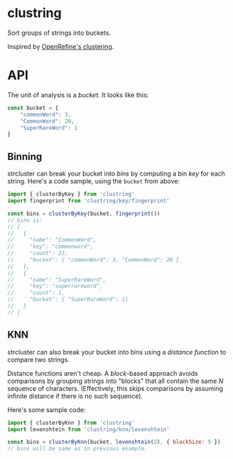 clustring
=========

Sort groups of strings into buckets.

Inspired by [OpenRefine's clustering](https://github.com/OpenRefine/OpenRefine/wiki/Clustering-In-Depth).

API
===

The unit of analysis is a _bucket_. It looks like this:

```javascript
const bucket = {
	"commonWord": 3,
	"CommonWord": 20,
	"SuperRareWord": 1
}
```

Binning
-------

strcluster can break your bucket into _bins_ by computing a bin _key_ for each
string. Here's a code sample, using the `bucket` from above:

```javascript
import { clusterByKey } from 'clustring'
import fingerprint from 'clustring/key/fingerprint'

const bins = clusterByKey(bucket, fingerprint())
// bins is:
// [
//   {
//     "name": "CommonWord",
//     "key": "commonword",
//     "count": 23,
//     "bucket": { "commonWord": 3, "CommonWord": 20 }
//   },
//   {
//     "name": "SuperRareWord",
//     "key": "superrareword",
//     "count": 1,
//     "bucket": { "SuperRareWord": 1}
//   }
// ]
```

KNN
---

strcluster can also break your bucket into bins using a _distance function_
to compare two strings.

Distance functions aren't cheap. A _block_-based approach avoids comparisons
by grouping strings into "blocks" that all contain the same _N_ sequence of
characters. (Effectively, this skips comparisons by assuming infinite distance
if there is no such sequence).

Here's some sample code:

```javascript
import { clusterByKnn } from 'clustring'
import levenshtein from 'clustring/knn/levenshtein'

const bins = clusterByKnn(bucket, levenshtein(2), { blockSize: 5 })
// bins will be same as in previous example.
```
